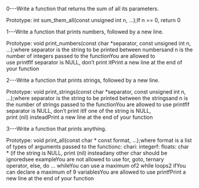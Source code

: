 0---Write a function that returns the sum of all its parameters.

Prototype: int sum_them_all(const unsigned int n, ...);If n == 0, return 0


1---Write a function that prints numbers, followed by a new line.

Prototype: void print_numbers(const char *separator, const unsigned int n, ...);where separator is the string to be printed between numbersand n is the number of integers passed to the functionYou are allowed to use printfIf separator is NULL, don’t print itPrint a new line at the end of your function

2---Write a function that prints strings, followed by a new line.

Prototype: void print_strings(const char *separator, const unsigned int n, ...);where separator is the string to be printed between the stringsand n is the number of strings passed to the functionYou are allowed to use printfIf separator is NULL, don’t print itIf one of the string is NULL, print (nil) insteadPrint a new line at the end of your function


3---Write a function that prints anything.

Prototype: void print_all(const char * const format, ...);where format is a list of types of arguments passed to the functionc: chari: integerf: floats: char * (if the string is NULL, print (nil) insteadany other char should be ignoredsee exampleYou are not allowed to use for, goto, ternary operator, else, do ... whileYou can use a maximum of2 while loops2 ifYou can declare a maximum of 9 variablesYou are allowed to use printfPrint a new line at the end of your function
